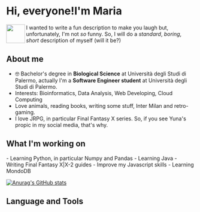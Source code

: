 <h1>Hi, everyone!I'm Maria</h1>

<img src="http://www.ffbegif.com/Yuna/210000205%20Idle.png" align="left" width="50" height="50">

I wanted to write a fun description to make you laugh but, unfortunately, I'm not _so_ funny.
So, I will do a _standard_, _boring_, _short_ description of myself (will it be?)

<h2>About me</h2>

- 🤓 Bachelor's degree in **Biological Science** at Università degli Studi di Palermo, actually I'm a **Software Engineer student** at Università degli Studi di Palermo.
- Interests: Bioinformatics, Data Analysis, Web Developing, Cloud Computing
- Love animals, reading books, writing some stuff, Inter Milan and retro-gaming.
- I love JRPG, in particular Final Fantasy X series. So, if you see Yuna's propic in my social media, that's why.


<h2>What I'm working on</h2> 
  - Learning Python, in particular Numpy and Pandas
  - Learning Java
  - Writing Final Fantasy X|X-2 guides
  - Improve my Javascript skills
  - Learning MondoDB

[![Anurag's GitHub stats](https://github-readme-stats.vercel.app/api?username=yuunac)](https://github.com/yuunac/github-readme-stats)


<h2>Language and Tools</h2>
<i class="devicon-docker-plain"></i>
          
                  
